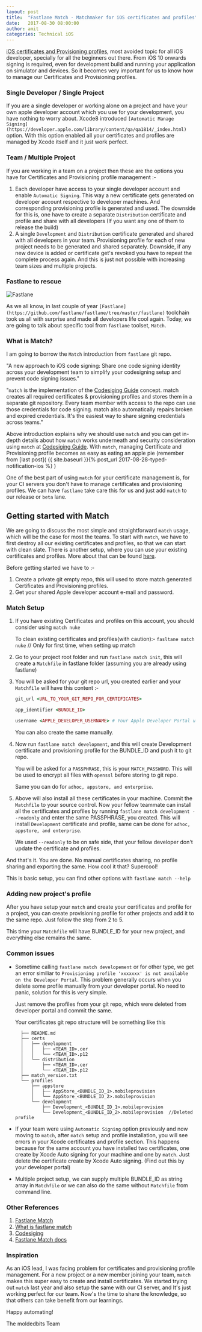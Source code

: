 ```yaml
---
layout: post
title:  "Fastlane Match - Matchmaker for iOS certificates and profiles"
date:   2017-08-30 08:00:00
author: amit
categories: Technical iOS
---
```


[iOS certificates and Provisioning profiles](https://developer.apple.com/library/content/documentation/IDEs/Conceptual/AppDistributionGuide/MaintainingCertificates/MaintainingCertificates.html), most avoided topic for all iOS developer, specially for all the beginners out there. From iOS 10 onwards signing is required, even for development build and running your application on simulator and devices. So it becomes very important for us to know how to manage our Certificates and Provisioning profiles.

### Single Developer / Single Project
If you are a single developer or working alone on a project and have your own apple developer account which you use for your development, you have nothing to worry about. Xcode8 introduced `[Automatic Manage Signing](https://developer.apple.com/library/content/qa/qa1814/_index.html)` option. With this option enabled all your certificates and profiles are managed by Xcode itself and it just work perfect.

### Team / Multiple Project
If you are working in a team on a project then these are the options you have for Certificates and Provisioning profile management :-
1. Each developer have access to your single developer account and enable `Automatic Signing`. This way a new certificate gets generated on developer account respective to developer machines. And corresponding provisioning profile is generated and used. The downside for this is, one have to create a separate `Distribution` certificate and profile and share with all developers (If you want any one of them to release the build)
2. A single `Development` and `Distribution` certificate generated and shared with all developers in your team. Provisioning profile for each of new project needs to be generated and shared separately. Downside, if any new device is added or certificate get's revoked you have to repeat the complete process again. And this is just not possible with increasing team sizes and multiple projects.

### Fastlane to rescue

![Fastlane](https://github.com/fastlane/fastlane/blob/master/fastlane/assets/fastlane_text.png)

As we all know, in last couple of year `[Fastlane](https://github.com/fastlane/fastlane/tree/master/fastlane)` toolchain took us all with surprise and made all developers life cool again. Today, we are going to talk about specific tool from `fastlane` toolset, `Match`.

### What is Match?

I am going to borrow the `Match` introduction from `fastlane` git repo.

"A new approach to iOS code signing: Share one code signing identity across your development team to simplify your codesigning setup and prevent code signing issues."

"`match` is the implementation of the [Codesiging Guide](https://codesigning.guide) concept. match creates all required certificates & provisioning profiles and stores them in a separate git repository. Every team member with access to the repo can use those credentials for code signing. match also automatically repairs broken and expired credentials. It's the easiest way to share signing credentials across teams."

Above introduction explains why we should use `match` and you can get in-depth details about how `match` works underneath and security consideration using `match` at [Codesiging Guide](https://codesigning.guide). With `match`, managing Certificate and Provisioning profile becomes as easy as eating an apple pie (remember from [last post]( {{ site.baseurl }}{% post_url 2017-08-28-typed-notification-ios %} )

One of the best part of using `match` for your certificate management is, for your CI servers you don't have to manage certificates and provisioning profiles. We can have `fastlane` take care this for us and just add `match` to our release or `beta` lane.

## Getting started with Match

We are going to discuss the most simple and straightforward `match` usage, which will be the case for most the teams. To start with `match`, we have to first destroy all our existing certificates and profiles, so that we can start with clean slate. There is another setup, where you can use your existing certificates and profiles. More about that can be found [here](http://macoscope.com/blog/simplify-your-life-with-fastlane-match/#migration).

Before getting started we have to :-
1. Create a private git empty repo, this will used to store match generated Certificates and Provisioning profiles.
2. Get your shared Apple developer account e-mail and password.

### Match Setup
1. If you have existing Certificates and profiles on this account, you should consider using `match nuke`

    To clean existing certificates and profiles(with caution):-
    `fasltane match nuke` // Only for first time, when setting up match

2. Go to your project root folder and run `fastlane match init`, this will create a  `Matchfile` in fastlane folder (assuming you are already using fastlane)
3. You will be asked for your git repo url, you created earlier and your `Matchfile` will have this content :-
    ```ruby
    git_url <URL_TO_YOUR_GIT_REPO_FOR_CERTIFICATES>

    app_identifier <BUNDLE_ID>

    username <APPLE_DEVELOPER_USERNAME> # Your Apple Developer Portal username
    ```
    You can also create the same manually.
4. Now run `fastlane match development`, and this will create Development certificate and provisioning profile for the BUNDLE_ID and push it to git repo.

    You will be asked for a `PASSPHRASE`, this is your `MATCH_PASSWORD`. This will be used to encrypt all files with `openssl` before storing to git repo.

    Same you can do for `adhoc, appstore, and enterprise`.
5. Above will also install all these certificates in your machine. Commit the `Matchfile` to your source control.
Now your fellow teammate can install all the certificates and profiles by running `fastlane match development --readonly` and enter the same PASSPHRASE, you created. This will install `Development` certificate and profile, same can be done for `adhoc, appstore, and enterprise`.

    We used `--readonly` to be on safe side, that your fellow developer don't update the certificate and profiles.

And that's it. You are done. No manual certificates sharing, no profile sharing and exporting the same. How cool it that? Supercool!

This is basic setup, you can find other options with `fastlane match --help`

### Adding new project's profile

After you have setup your `match` and create your certificates and profile for a project, you can create provisioning profile for other projects and add it to the same repo. Just follow the step from 2 to 5.

This time your `Matchfile` will have BUNDLE_ID for your new project, and everything else remains the same.

### Common issues
- Sometime calling `fastlane match developement` or for other type, we get an error similiar to `Provisioning profile 'xxxxxxx' is not available on the Developer Portal`. This problem generally occurs when you delete some profile manually from your developer portal. No need to panic, solution for this is very simple.

    Just remove the profiles from your git repo, which were deleted from developer portal and commit the same.

    Your certificates git repo structure will be something like this
    ```
      ├── README.md
      ├── certs
      │   ├── development
      │   │   ├── <TEAM_ID>.cer
      │   │   └── <TEAM_ID>.p12
      │   └── distribution
      │       ├── <TEAM_ID>.cer
      │       └── <TEAM_ID>.p12
      ├── match_version.txt
      └── profiles
          ├── appstore
          │   ├── AppStore_<BUNDLE_ID_1>.mobileprovision
          │   └── AppStore_<BUNDLE_ID_2>.mobileprovision
          └── development
              ├── Development_<BUNDLE_ID_1>.mobileprovision
              └── Development_<BUNDLE_ID_2>.mobileprovision  //Deleted profile
    ```
- If your team were using `Automatic Signing` option previously and now moving to `match`, after `match` setup and profile installation, you will see errors in your Xcode certificates and profile section. This happens because for the same account you have installed two certificates, one create by Xcode Auto signing for your machine and one by `match`. Just delete the certificate create by Xcode Auto signing. (Find out this by your developer portal)
- Multiple project setup, we can supply multiple BUNDLE_ID as string array in `Matchfile` or we can also do the same without `Matchfile` from command line.

### Other References
1. [Fastlane Match](https://github.com/fastlane/fastlane/tree/master/match#readme)
2. [What is fastlane match](http://artsy.github.io/blog/2017/04/05/what-is-fastlane-match/)
3. [Codesiging](https://codesigning.guide)
4. [Fastlane Match docs](https://docs.fastlane.tools/codesigning/getting-started/)

### Inspiration

As an iOS lead, I was facing problem for certificates and provisioning profile management. For a new project or a new member joining your team, `match` makes this super easy to create and install certificates. We started trying out `match` last year and also setup the same with our CI server, and It's just working perfect for our team. Now's the time to share the knowledge, so that others can take benefit from our learnings.

Happy automating!

The moldedbits Team
